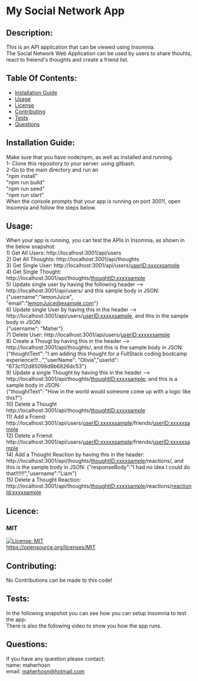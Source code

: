 # My Social Network App

## Description:
This is an API application that can be viewed using Insomnia. <br> The Social Network Web Application can be used by users to share thouhts, react to freiend's thoughts and create a friend list. 

## Table Of Contents:
- [Installation Guide](#installation-guide)
- [Usage](#usage)
-	[License](#license)
- [Contributing](#contributing)
- [Tests](#tests)
- [Questions](#questions)

## Installation Guide:
Make sure that you have node/npm, as well as installed and running.<br>1- Clone this repository to your server. using gitbash.<br>2-Go to the main directory and run an<br> "npm install" <br>"npm run build"<br>"npm run seed"<br>"npm run start"<br>When the console prompts that your app is running on port 3001!, open Insomnia and follow the steps below. 

## Usage: 
When your app is running, you can test the APIs in Insomnia, as shown in the below snapshot:<br>1) Get All Users: <span>http://localhost:3001/api/users</span><br>2) Get All Thoughts: <span>http://localhost:3001/api/thoughts</span><br>3) Get Single User: <span>http://localhost:3001/api/users/<userID:xxxxxsample></span><br>4) Get Single Thought: <span>http://localhost:3001/api/thoughts/<thoughtID:xxxxsample></span><br>5) Update single user by having the following header --> <span>http://localhost:3001/api/users/</span> and this sample body in JSON:<br>{"username":"lemonJuice",<br>"email":"lemonJuice@example.com"}<br>6) Update single User by having this in the header --> <span>http://localhost:3001/api/users/<userID:xxxxxsample></span>, and this in the sample body in JSON:<br>{"username": "Maher"}<br>7) Delete User:  <span>http://localhost:3001/api/users/<userID:xxxxxsample></span><br>8) Create a Thougt by having this in the header -->  <span>http://localhost:3001/api/thoughts/</span>, and this is the sample body in JSON:<br>{"thoughtText": "I am adding this thought for a FullStack coding bootcamp experience!!!...","userName": "Olivia","userId": "673c112d85098d9b6826dc53"}<br>9) Update a single Thought by having this in the header --> <span>http://localhost:3001/api/thoughts/<thoughtID:xxxxsample></span>, and this is a sample body in JSON:<br>{"thoughtText": "How in the world would someone come up with a logic like this?"}<br>10) Delete a Thought <span>http://localhost:3001/api/thoughts/<thoughtID:xxxxsample></span><br>11) Add a Friend: <span>http://localhost:3001/api/users/<userID:xxxxxsample>/friends/<userID:xxxxxsample></span><br>12) Delete a Friend: <span>http://localhost:3001/api/users/<userID:xxxxxsample>/friends/<userID:xxxxxsample></span><br>14) Add a Thought Reaction by having this in the header: <span>http://localhost:3001/api/thoughts/<thoughtID:xxxxsample>/reactions/, and this is the sample body in JSON: {"responseBody":"I had no idea I could do that!!!!!!","username":"Liam"}<br>15) Delete a Thought Reaction: </span>http://localhost:3001/api/thoughts/<thoughtID:xxxxsample>/reactions/<reactionId:xxxxsample>

## Licence: <br>
### MIT <br>
[![License: MIT](https://img.shields.io/badge/License-MIT-yellow.svg)](https://opensource.org/licenses/MIT) <br>
https://opensource.org/licenses/MIT


## Contributing:
No Contributions can be made to this code!

## Tests:
In the following snapshot you can see how you can setup Insomnia to test the app:<br> There is also the following video to show you how the app runs.

## Questions:
If you have any question please contact: <br>
name: maherhosn <br>
email: maherhosn@hotmail.com
  
